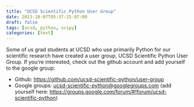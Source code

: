 ```yaml
---
title: "UCSD Scientific Python User Group"
date: 2013-10-07T05:37:15-07:00
draft: false
tags: [ucsd, python, scipy]
categories: [text]
---
```



Some of us grad students at UCSD who use primarily Python for our scientific research have created a user group, UCSD Scientific Python User Group. If you're interested, check out the github account and add yourself to the google group:

* Github: https://github.com/ucsd-scientific-python/user-group
* Google groups: ucsd-scientific-python@googlegroups.com (add yourself here: https://groups.google.com/forum/#!forum/ucsd-scientific-python)
